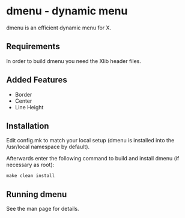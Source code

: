 dmenu - dynamic menu
====================
dmenu is an efficient dynamic menu for X.


Requirements
------------
In order to build dmenu you need the Xlib header files.

Added Features
------------
- Border
- Center
- Line Height


Installation
------------
Edit config.mk to match your local setup (dmenu is installed into
the /usr/local namespace by default).

Afterwards enter the following command to build and install dmenu
(if necessary as root):

    make clean install


Running dmenu
-------------
See the man page for details.
